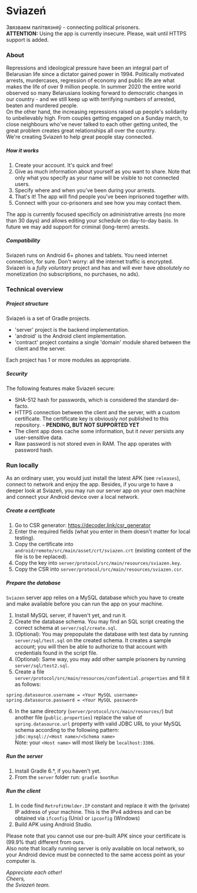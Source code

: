 # Sviazeń
Звязваем палітвязняў - connecting political prisoners.  
__ATTENTION:__ Using the app is currently insecure. Please, wait until HTTPS support is added.
  
    
### About
Repressions and ideological pressure have been an integral part of Belarusian life
since a dictator gained power in 1994.
Politically motivated arrests, murdercases, regression of economy and public life
are what makes the life of over 9 million people.
In summer 2020 the entire world observed so many Belarusians
looking forward to democratic changes in our country - and we still keep up
with terrifying numbers of arrested, beaten and murdered people.  
On the other hand, the increasing repressions raised up people's solidarity to unbelievably high. 
From couples getting engaged on a Sunday march,
to close neighbours who've never talked to each other getting united,
the great problem creates great relationships all over the country.  
We're creating Sviazeń to help great people stay connected.

##### How it works
1. Create your account. It's quick and free!
1. Give as much information about yourself as you want to share. Note that only what you specify as your name will be visible to not connected users.
1. Specify where and when you've been during your arrests.
1. That's it! The app will find people you've been inprisoned together with.
1. Connect with your co-prisoners and see how you may contact them.

The app is currently focused specificly on administrative arrests (no more than 30 days)
and allows editing your schedule on day-to-day basis.
In future we may add support for criminal (long-term) arrests.

##### Compatibility
Sviazeń runs on Android 6+ phones and tablets. You need internet connection, for sure. Don't worry: all the internet traffic is encrypted.  
Sviazeń is a *fully voluntary*  project and has and will ever have *absolutely no* monetization (no subscriptions, no purchases, no ads).


### Technical overview

##### Project  structure
Sviazeń is a set of Gradle projects.
- 'server' project is the backend implementation.
- 'android' is the Android client implementation.
- 'contract' project contains a single 'domain' module shared between the client and the server.

Each project has 1 or more modules as appropriate.


##### Security
The following features make Sviazeń secure:
- SHA-512 hash for passwords, which is considered the standard de-facto.
- HTTPS connection between the client and the server, with a custom certificate. The certificate key is obviously *not* published to this repository. - __PENDING, BUT NOT SUPPORTED YET__
- The client app does cache some information, but it *never* persists any user-sensitive data.
- Raw password is not stored even in RAM. The app operates with password hash.


### Run locally
As an ordinary user, you would just install the latest APK (see `releases`), connect to network and enjoy the app.
Besides, if you urge to have a deeper look at Sviazeń,
you may run our server app on your own machine and connect your Android device over a local network.

##### Create a certificate
1. Go to CSR generator: https://decoder.link/csr_generator
1. Enter the required fields (what you enter in them doesn't matter for local testing).
1. Copy the certificate into `android/remote/src/main/asset/crt/sviazen.crt` (existing content of the file is to be replaced).
1. Copy the key into `server/protocol/src/main/resources/sviazen.key`.
1. Copy the CSR into `server/protocol/src/main/resources/sviazen.csr`.

##### Prepare the database
`Sviazen` server app relies on a MySQL database which you have to create and make available before you can run the app on your machine.
1. Install MySQL server, if haven't yet, and run it.
1. Create the database schema. You may find an SQL script creating the correct schema at `server/sql/create.sql`.
1. (Optional): You may prepopulate the database with test data by running `server/sql/test.sql` on the created schema. It creates a sample account; you will then be able to authorize to that account with credentials found in the script file.
1. (Optional): Same way, you may add other sample prisoners by running `server/sql/test2.sql`.
1. Create a file `server/protocol/src/main/resources/confidential.properties` and fill it as follows:
```
spring.datasource.username = <Your MySQL username>
spring.datasource.password = <Your MySQL password>
```
6. In the same directory (`server/protocol/src/main/resources/`) but another file (`public.properties`) replace the value of `spring.datasource.url` property with valid JDBC URL to your MySQL schema according to the following pattern:  
`jdbc:mysql://<Host name>/<Schema name>`  
Note: your `<Host name>` will most likely be `localhost:3306`.

##### Run the server
1. Install Gradle 6.*, if you haven't yet.
1. From the `server` folder run:
`gradle bootRun`

##### Run the client
1. In code find `RetrofitHolder.IP` constant and replace it with the (private) IP address of your machine. This is the IPv4 address and can be obtained via `ifconfig` (Unix) or `ipconfig` (Windows)
1. Build APK using Android Studio.

Please note that you cannot use our pre-built APK since your certificate is (99.9% that) different from ours.  
Also note that locally running server is only available on local network,
so your Android device must be connected to the same access point as your computer is.
  
    

*Appreciate each other!*  
*Cheers,*  
*the Sviazeń team.*